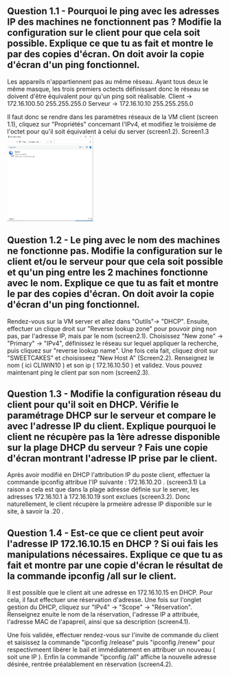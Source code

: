 ## Question 1.1 - Pourquoi le ping avec les adresses IP des machines ne fonctionnent pas ? Modifie la configuration sur le client pour que cela soit possible. Explique ce que tu as fait et montre le par des copies d'écran. On doit avoir la copie d'écran d'un ping fonctionnel.

Les appareils n'appartiennent pas au même réseau. Ayant tous deux le même masque, les trois premiers octects 
définissant donc le réseau se doivent d'être équivalent pour qu'un ping soit réalisable. 
Client -> 172.16.100.50   255.255.255.0
Serveur -> 172.16.10.10	  255.255.255.0

Il faut donc se rendre dans les paramètres réseaux de la VM client (screen 1.1), cliquez sur "Propriétés" concernant 
l'IPv4, et modifiez le troisième de l'octet pour qu'il soit équivalent à celui du server (screen1.2).
Screen1.3
<img src="./Screen_check/Screen1.1.png" width="200" height="200" />


## Question 1.2 - Le ping avec le nom des machines ne fonctionne pas. Modifie la configuration sur le client et/ou le serveur pour que cela soit possible et qu'un ping entre les 2 machines fonctionne avec le nom. Explique ce que tu as fait et montre le par des copies d'écran. On doit avoir la copie d'écran d'un ping fonctionnel.

Rendez-vous sur la VM server et allez dans "Outils"-> "DHCP". Ensuite, effectuer un clique droit sur "Reverse lookup zone" pour pouvoir ping non pas, par l'adresse IP, mais par le nom (screen2.1). Choisissez "New zone" -> "Primary" -> "IPv4", définissez le réseau sur lequel appliquer la recherche, puis cliquez sur "reverse lookup name".
Une fois cela fait, cliquez droit sur "SWEETCAKES" et choisisseez "New Host A" (Screen2.2). Renseignez le nom ( ici CLIWIN10 ) et son ip ( 172.16.10.50 ) et validez.
Vous pouvez maintenant ping le client par son nom (screen2.3). 



## Question 1.3 - Modifie la configuration réseau du client pour qu'il soit en DHCP. Vérifie le paramétrage DHCP sur le serveur et compare le avec l'adresse IP du client. Explique pourquoi le client ne récupère pas la 1ère adresse disponible sur la plage DHCP du serveur ? Fais une copie d'écran montrant l'adresse IP prise par le client.

Après avoir modifié en DHCP l'attribution IP du poste client, effectuer la commande ipconfig attribue l'IP suivante : 172.16.10.20 . (screen3.1)
La raison a cela est que dans la plage adresse définie sur le server, les adresses 172.16.10.1 à 172.16.10.19 sont exclues (screen3.2). Donc naturellement, le client récupère la 
prmeière adresse IP disponible sur le site, à savoir la .20 . 



## Question 1.4 - Est-ce que ce client peut avoir l'adresse IP 172.16.10.15 en DHCP ? Si oui fais les manipulations nécessaires. Explique ce que tu as fait et montre par une copie d'écran le résultat de la commande ipconfig /all sur le client.

Il est possible que le client ait une adresse en 172.16.10.15 en DHCP. Pour cela, il faut effectuer une réservation d'adresse. Une fois sur l'onglet gestion du DHCP, cliquez sur "IPv4" -> "Scope" -> "Réservation". Renseignez enuite le nom de la réservation, l'adresse IP a attribuée, l'adresse MAC de l'apapreil, ainsi que sa description (screen4.1).

Une fois validée, effectuer rendez-vous sur l'invite de commande du client et saisissez la commande
"ipconfig /release" puis "ipconfig /renew" pour respectivmeent libérer le bail et immédiatement 
en attribuer un nouveau ( soit une IP ). Enfin la commande "ipconfig /all" affiche la nouvelle 
adresse désirée, rentrée préalablement en réservation (screen4.2).











